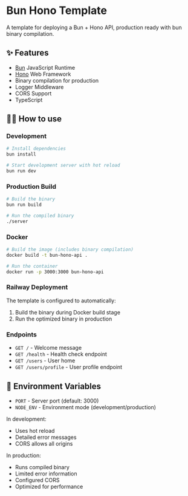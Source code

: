 # Bun Hono Template

A template for deploying a Bun + Hono API, production ready with bun binary compilation.

## ✨ Features

- [Bun](https://bun.sh) JavaScript Runtime
- [Hono](https://hono.dev/) Web Framework
- Binary compilation for production
- Logger Middleware
- CORS Support
- TypeScript

## 💁‍♀️ How to use

### Development

```bash
# Install dependencies
bun install

# Start development server with hot reload
bun run dev
```

### Production Build

```bash
# Build the binary
bun run build

# Run the compiled binary
./server
```

### Docker

```bash
# Build the image (includes binary compilation)
docker build -t bun-hono-api .

# Run the container
docker run -p 3000:3000 bun-hono-api
```

### Railway Deployment

The template is configured to automatically:
1. Build the binary during Docker build stage
2. Run the optimized binary in production

### Endpoints

- `GET /` - Welcome message
- `GET /health` - Health check endpoint
- `GET /users` - User home
- `GET /users/profile` - User profile endpoint

## 🔧 Environment Variables

- `PORT` - Server port (default: 3000)
- `NODE_ENV` - Environment mode (development/production)

In development:
- Uses hot reload
- Detailed error messages
- CORS allows all origins

In production:
- Runs compiled binary
- Limited error information
- Configured CORS
- Optimized for performance
